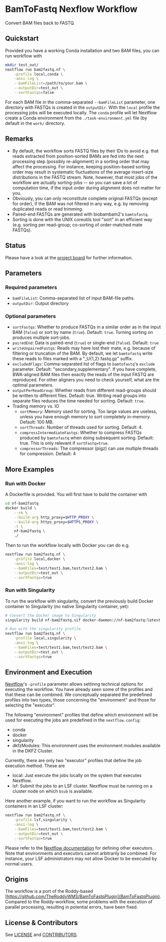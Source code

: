 # BamToFastq Nexflow Workflow

Convert BAM files back to FASTQ.

## Quickstart

Provided you have a working Conda installation and two BAM files, you can run workflow with

```bash
mkdir test_out/
nextflow run bam2fastq.nf \
    -profile local,conda \
    -ansi-log \
    --bamFileList=/path/to/your.bam \
    --outputDir=test_out \
    --sortFastqs=false
```

For each BAM file in the comma-separated `--bamFileList` parameter, one directory with FASTQs is created in the `outputDir`. With the `local` profile the processing jobs will be executed locally. The `conda` profile will let Nextflow create a Conda environment from the `./task-environment.yml` file (by default in the `work/` directory.

## Remarks

  * By default, the workflow sorts FASTQ files by their IDs to avoid e.g. that reads extracted from position-sorted BAMs are fed into the next processing step (possibly re-alignment) in a sorting order that may affect the processing. For instance, keeping position-based sorting order may result in systematic fluctuations of the average insert-size distributions in the FASTQ stream. Note, however, that most jobs of the workflow are actually sorting-jobs -- so you can save a lot of computation time, if the input order during alignment does not matter for you.
  * Obviously, you can only reconstitute complete original FASTQs (except for order), if the BAM was not filtered in any way, e.g. by removing duplicated reads or read trimming.  
  * Paired-end FASTQs are generated with biobambam2's `bamtofastq`.
  * Sorting is done with the UNIX coreutils tool "sort" in an efficient way (e.g. sorting per read-group; co-sorting of order-matched mate FASTQs).

## Status

Please have a look at the [project board](projects/1) for further information.

## Parameters

### Required parameters

  * `bamFileList`: Comma-separated list of input BAM-file paths.
  * `outputDir`: Output directory

### Optional parameters

  * `sortFastqs`: Whether to produce FASTQs in a similar order as in the input BAM (`false`) or sort by name (`true`). Default: `true`. Turning sorting on produces multiple sort-jobs.
  * `pairedEnd`: Data is paired-end (`true`) or single-end (`false`). Default: `true`
  * `writeUnpairedFastqs`: Reads may have lost their mate, e.g. because of filtering or truncation of the BAM. By default, we let `bamtofastq` write these reads to files marked with a "_U{1,2}.fastq.gz" suffix.
  * `excludedFlags`: Comma-separated list of flags to `bamtofastq`'s `exclude` parameter. Default: "secondary,supplementary". If you have complete, BWA-aligned BAM files then exactly the reads of the input FASTQ are reproduced. For other aligners you need to check yourself, what are the optimal parameters.
  * `outputPerReadGroup`: Whether reads from different read-groups should be written to different files. Default: true. Writing read groups into separate files reduces the time needed for sorting.
  Default: `true`.
  * Trading memory vs. IO
    * `sortMemory`: Memory used for sorting. Too large values are useless, unless you have enough memory to sort completely in-memory. Default: 100 MB.
    * `sortThreads`: Number of threads used for sorting. Default: 4.
    * `compressIntermediateFastqs`: Whether to compress FASTQs produced by `bamtofastq` when doing subsequent sorting. Default: true. This is only relevant if `sortFastq=true`.
    * `compressorThreads`: The compressor (pigz) can use multiple threads for compression. Default: 4

## More Examples

### Run with Docker

A Dockerfile is provided. You will first have to build the container with

```bash
cd nf-bam2fastq
docker build \
    --rm \
    --build-arg http_proxy=$HTTP_PROXY \
    --build-arg https_proxy=$HTTPS_PROXY \
    -t \
    nf-bam2fastq \
    ./
```

Then to run the workflow locally with Docker you can do e.g.

```bash
nextflow run bam2fastq.nf \
    -profile local,docker \
    -ansi-log \
    --bamFiles=test/test1.bam,test/test2.bam \
    --outputDir=test_out \
    --sortFastqs=true
```

### Run with Singularity

To run the workflow with singularity, convert the previously build Docker container to Singularity (no native Singularity container, yet):

```bash
# Convert the Docker image to Singularity
singularity build nf-bam2fastq.sif docker-daemon://nf-bam2fastq:latest

# Run with the singularity profile
nextflow run bam2fastq.nf \
    -profile local,singularity \
    -ansi-log \
    --bamFiles=test/test1.bam,test/test2.bam \
    --outputDir=test_out \
    --sortFastqs=true
```

## Environment and Execution

[Nextflow](https://www.nextflow.io/docs/latest/config.html#config-profiles)'s `-profile` parameter allows settinng technical options for executing the workflow. You have already seen some of the profiles and that these can be combined. We conceptually separated the predefined profiles into two types, those concerning the "environment" and those for selecting the "executor".

The following "environment" profiles that define which environment will be used for executing the jobs are predefined in the `nextflow.config`:
  * conda
  * docker
  * singularity
  * dkfzModules: This environment uses the environment modules available in the DKFZ Cluster.

Currently, there are only two "executor" profiles that define the job execution method. These are
  * local: Just execute the jobs locally on the system that executes Nextflow.
  * lsf: Submit the jobs to an LSF cluster. Nextflow must be running on a cluster node on which `bsub` is available.

Here another example, if you want to run the workflow as Singularity containers in an LSF cluster:

```bash
nextflow run bam2fastq.nf \
    -profile lsf,singularity \
    -ansi-log \
    --bamFiles=test/test1.bam,test/test2.bam \
    --outputDir=test_out \
    --sortFastqs=true
```

Please refer to the [Nextflow documentation](https://www.nextflow.io/docs/latest/executor.html) for defining other executors. Note that environments and executors cannot arbitrarily be combined. For instance, your LSF administrators may not allow Docker to be executed by normal users.

## Origins

The workflow is a port of the Roddy-based [https://github.com/TheRoddyWMS/BamToFastqPlugin](BamToFastqPlugin). Compared to the Roddy-workflow, some problems with the execution of parallel processing, resulting in potential errors, have been fixed.

## License & Contributors

See [LICENSE](LICENSE) and [CONTRIBUTORS](CONTRIBUTORS).
